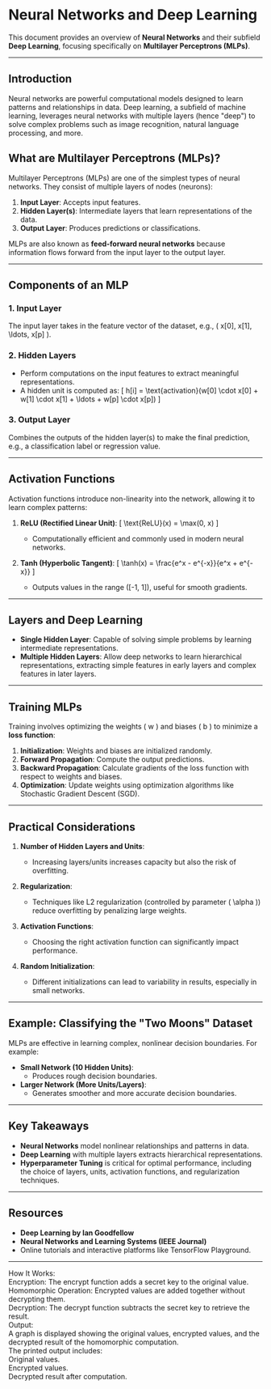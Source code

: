 # Neural Networks and Deep Learning

This document provides an overview of **Neural Networks** and their subfield **Deep Learning**, focusing specifically on **Multilayer Perceptrons (MLPs)**.

---

## Introduction

Neural networks are powerful computational models designed to learn patterns and relationships in data. Deep learning, a subfield of machine learning, leverages neural networks with multiple layers (hence "deep") to solve complex problems such as image recognition, natural language processing, and more.

## What are Multilayer Perceptrons (MLPs)?

Multilayer Perceptrons (MLPs) are one of the simplest types of neural networks. They consist of multiple layers of nodes (neurons):

1. **Input Layer**: Accepts input features.
2. **Hidden Layer(s)**: Intermediate layers that learn representations of the data.
3. **Output Layer**: Produces predictions or classifications.

MLPs are also known as **feed-forward neural networks** because information flows forward from the input layer to the output layer.

---

## Components of an MLP

### 1. **Input Layer**
The input layer takes in the feature vector of the dataset, e.g., \( x[0], x[1], \ldots, x[p] \).

### 2. **Hidden Layers**
- Perform computations on the input features to extract meaningful representations.
- A hidden unit is computed as:
  \[
  h[i] = \text{activation}(w[0] \cdot x[0] + w[1] \cdot x[1] + \ldots + w[p] \cdot x[p])
  \]

### 3. **Output Layer**
Combines the outputs of the hidden layer(s) to make the final prediction, e.g., a classification label or regression value.

---

## Activation Functions

Activation functions introduce non-linearity into the network, allowing it to learn complex patterns:

1. **ReLU (Rectified Linear Unit)**: 
   \[
   \text{ReLU}(x) = \max(0, x)
   \]
   - Computationally efficient and commonly used in modern neural networks.

2. **Tanh (Hyperbolic Tangent)**: 
   \[
   \tanh(x) = \frac{e^x - e^{-x}}{e^x + e^{-x}}
   \]
   - Outputs values in the range \([-1, 1]\), useful for smooth gradients.

---

## Layers and Deep Learning

- **Single Hidden Layer**: Capable of solving simple problems by learning intermediate representations.
- **Multiple Hidden Layers**: Allow deep networks to learn hierarchical representations, extracting simple features in early layers and complex features in later layers.

---

## Training MLPs

Training involves optimizing the weights \( w \) and biases \( b \) to minimize a **loss function**:

1. **Initialization**: Weights and biases are initialized randomly.
2. **Forward Propagation**: Compute the output predictions.
3. **Backward Propagation**: Calculate gradients of the loss function with respect to weights and biases.
4. **Optimization**: Update weights using optimization algorithms like Stochastic Gradient Descent (SGD).

---

## Practical Considerations

1. **Number of Hidden Layers and Units**:
   - Increasing layers/units increases capacity but also the risk of overfitting.

2. **Regularization**:
   - Techniques like L2 regularization (controlled by parameter \( \alpha \)) reduce overfitting by penalizing large weights.

3. **Activation Functions**:
   - Choosing the right activation function can significantly impact performance.

4. **Random Initialization**:
   - Different initializations can lead to variability in results, especially in small networks.

---

## Example: Classifying the "Two Moons" Dataset

MLPs are effective in learning complex, nonlinear decision boundaries. For example:

- **Small Network (10 Hidden Units)**:
  - Produces rough decision boundaries.
- **Larger Network (More Units/Layers)**:
  - Generates smoother and more accurate decision boundaries.

---

## Key Takeaways

- **Neural Networks** model nonlinear relationships and patterns in data.
- **Deep Learning** with multiple layers extracts hierarchical representations.
- **Hyperparameter Tuning** is critical for optimal performance, including the choice of layers, units, activation functions, and regularization techniques.

---

## Resources

- **Deep Learning by Ian Goodfellow**
- **Neural Networks and Learning Systems (IEEE Journal)**
- Online tutorials and interactive platforms like TensorFlow Playground.

---

How It Works:  
Encryption: The encrypt function adds a secret key to the original value.  
Homomorphic Operation: Encrypted values are added together without decrypting them.  
Decryption: The decrypt function subtracts the secret key to retrieve the result.   
Output:  
A graph is displayed showing the original values, encrypted values, and the decrypted result of the homomorphic computation.  
The printed output includes:  
Original values.  
Encrypted values.  
Decrypted result after computation.  
